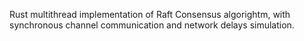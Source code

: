 Rust multithread implementation of Raft Consensus algorightm, with synchronous channel communication and network delays simulation.
